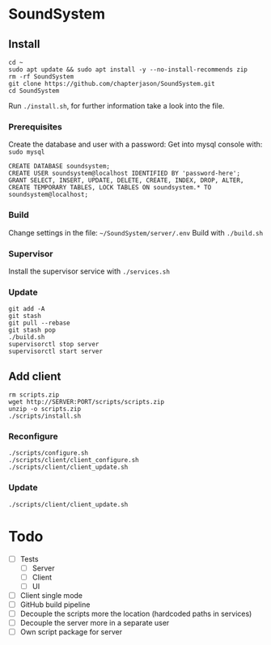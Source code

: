 
# SoundSystem


## Install

```
cd ~
sudo apt update && sudo apt install -y --no-install-recommends zip
rm -rf SoundSystem
git clone https://github.com/chapterjason/SoundSystem.git
cd SoundSystem
```

Run `./install.sh`, for further information take a look into the file.

### Prerequisites

Create the database and user with a password:
Get into mysql console with: `sudo mysql`

```mysql
CREATE DATABASE soundsystem;
CREATE USER soundsystem@localhost IDENTIFIED BY 'password-here';
GRANT SELECT, INSERT, UPDATE, DELETE, CREATE, INDEX, DROP, ALTER, CREATE TEMPORARY TABLES, LOCK TABLES ON soundsystem.* TO soundsystem@localhost;
```

### Build

Change settings in the file: `~/SoundSystem/server/.env`
Build with `./build.sh`

### Supervisor

Install the supervisor service with `./services.sh`

### Update

```
git add -A
git stash
git pull --rebase
git stash pop
./build.sh
supervisorctl stop server
supervisorctl start server
```

## Add client

```
rm scripts.zip
wget http://SERVER:PORT/scripts/scripts.zip
unzip -o scripts.zip
./scripts/install.sh
```

### Reconfigure

```
./scripts/configure.sh
./scripts/client/client_configure.sh
./scripts/client/client_update.sh
```

### Update

```
./scripts/client/client_update.sh
```

# Todo

- [ ] Tests
    - [ ] Server
    - [ ] Client
    - [ ] UI
- [ ] Client single mode
- [ ] GitHub build pipeline
- [ ] Decouple the scripts more the location (hardcoded paths in services)
- [ ] Decouple the server more in a separate user
- [ ] Own script package for server
